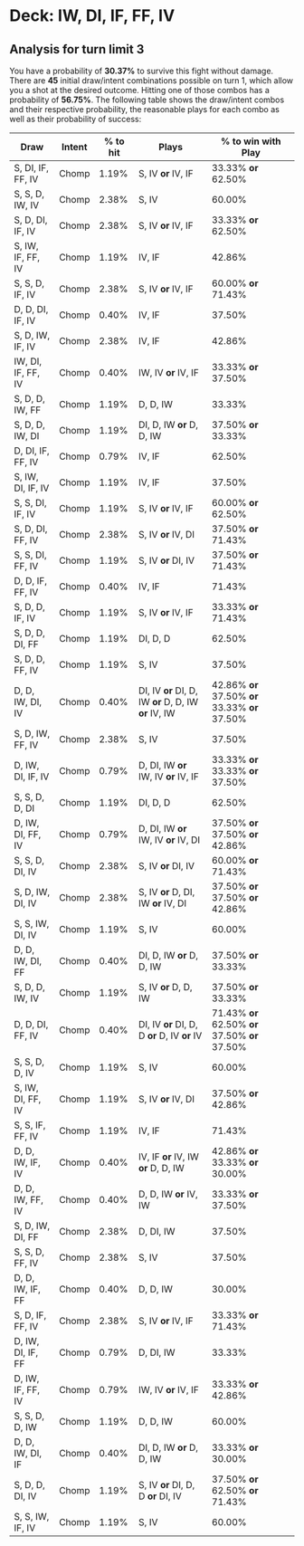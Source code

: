 # Deck: IW, DI, IF, FF, IV
## Analysis for turn limit 3
You have a probability of **30.37%** to survive this fight without damage. There are **45** initial draw/intent combinations possible on turn 1, which allow you a shot at the desired outcome. Hitting one of those combos has a probability of **56.75%**.
The following table shows the draw/intent combos and their respective probability, the reasonable plays for each combo as well as their probability of success:

|Draw|Intent|% to hit|Plays|% to win with Play|
|----|------|--------|-----|------------------|
|S, DI, IF, FF, IV|Chomp|1.19%|S, IV **or** IV, IF|33.33% **or** 62.50%|
|S, S, D, IW, IV|Chomp|2.38%|S, IV|60.00%|
|S, D, DI, IF, IV|Chomp|2.38%|S, IV **or** IV, IF|33.33% **or** 62.50%|
|S, IW, IF, FF, IV|Chomp|1.19%|IV, IF|42.86%|
|S, S, D, IF, IV|Chomp|2.38%|S, IV **or** IV, IF|60.00% **or** 71.43%|
|D, D, DI, IF, IV|Chomp|0.40%|IV, IF|37.50%|
|S, D, IW, IF, IV|Chomp|2.38%|IV, IF|42.86%|
|IW, DI, IF, FF, IV|Chomp|0.40%|IW, IV **or** IV, IF|33.33% **or** 37.50%|
|S, D, D, IW, FF|Chomp|1.19%|D, D, IW|33.33%|
|S, D, D, IW, DI|Chomp|1.19%|DI, D, IW **or** D, D, IW|37.50% **or** 33.33%|
|D, DI, IF, FF, IV|Chomp|0.79%|IV, IF|62.50%|
|S, IW, DI, IF, IV|Chomp|1.19%|IV, IF|37.50%|
|S, S, DI, IF, IV|Chomp|1.19%|S, IV **or** IV, IF|60.00% **or** 62.50%|
|S, D, DI, FF, IV|Chomp|2.38%|S, IV **or** IV, DI|37.50% **or** 71.43%|
|S, S, DI, FF, IV|Chomp|1.19%|S, IV **or** DI, IV|37.50% **or** 71.43%|
|D, D, IF, FF, IV|Chomp|0.40%|IV, IF|71.43%|
|S, D, D, IF, IV|Chomp|1.19%|S, IV **or** IV, IF|33.33% **or** 71.43%|
|S, D, D, DI, FF|Chomp|1.19%|DI, D, D|62.50%|
|S, D, D, FF, IV|Chomp|1.19%|S, IV|37.50%|
|D, D, IW, DI, IV|Chomp|0.40%|DI, IV **or** DI, D, IW **or** D, D, IW **or** IV, IW|42.86% **or** 37.50% **or** 33.33% **or** 37.50%|
|S, D, IW, FF, IV|Chomp|2.38%|S, IV|37.50%|
|D, IW, DI, IF, IV|Chomp|0.79%|D, DI, IW **or** IW, IV **or** IV, IF|33.33% **or** 33.33% **or** 37.50%|
|S, S, D, D, DI|Chomp|1.19%|DI, D, D|62.50%|
|D, IW, DI, FF, IV|Chomp|0.79%|D, DI, IW **or** IW, IV **or** IV, DI|37.50% **or** 37.50% **or** 42.86%|
|S, S, D, DI, IV|Chomp|2.38%|S, IV **or** DI, IV|60.00% **or** 71.43%|
|S, D, IW, DI, IV|Chomp|2.38%|S, IV **or** D, DI, IW **or** IV, DI|37.50% **or** 37.50% **or** 42.86%|
|S, S, IW, DI, IV|Chomp|1.19%|S, IV|60.00%|
|D, D, IW, DI, FF|Chomp|0.40%|DI, D, IW **or** D, D, IW|37.50% **or** 33.33%|
|S, D, D, IW, IV|Chomp|1.19%|S, IV **or** D, D, IW|37.50% **or** 33.33%|
|D, D, DI, FF, IV|Chomp|0.40%|DI, IV **or** DI, D, D **or** D, IV **or** IV|71.43% **or** 62.50% **or** 37.50% **or** 37.50%|
|S, S, D, D, IV|Chomp|1.19%|S, IV|60.00%|
|S, IW, DI, FF, IV|Chomp|1.19%|S, IV **or** IV, DI|37.50% **or** 42.86%|
|S, S, IF, FF, IV|Chomp|1.19%|IV, IF|71.43%|
|D, D, IW, IF, IV|Chomp|0.40%|IV, IF **or** IV, IW **or** D, D, IW|42.86% **or** 33.33% **or** 30.00%|
|D, D, IW, FF, IV|Chomp|0.40%|D, D, IW **or** IV, IW|33.33% **or** 37.50%|
|S, D, IW, DI, FF|Chomp|2.38%|D, DI, IW|37.50%|
|S, S, D, FF, IV|Chomp|2.38%|S, IV|37.50%|
|D, D, IW, IF, FF|Chomp|0.40%|D, D, IW|30.00%|
|S, D, IF, FF, IV|Chomp|2.38%|S, IV **or** IV, IF|33.33% **or** 71.43%|
|D, IW, DI, IF, FF|Chomp|0.79%|D, DI, IW|33.33%|
|D, IW, IF, FF, IV|Chomp|0.79%|IW, IV **or** IV, IF|33.33% **or** 42.86%|
|S, S, D, D, IW|Chomp|1.19%|D, D, IW|60.00%|
|D, D, IW, DI, IF|Chomp|0.40%|DI, D, IW **or** D, D, IW|33.33% **or** 30.00%|
|S, D, D, DI, IV|Chomp|1.19%|S, IV **or** DI, D, D **or** DI, IV|37.50% **or** 62.50% **or** 71.43%|
|S, S, IW, IF, IV|Chomp|1.19%|S, IV|60.00%|
